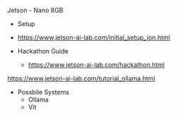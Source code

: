 Jetson - Nano 8GB

- Setup
 - https://www.jetson-ai-lab.com/initial_setup_jon.html

- Hackathon Guide
  - https://www.jetson-ai-lab.com/hackathon.html

https://www.jetson-ai-lab.com/tutorial_ollama.html


- Possbile Systems
    - Ollama
    - Vit 